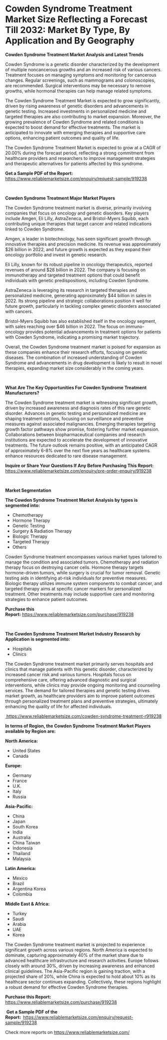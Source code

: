 <p><h1>Cowden Syndrome Treatment Market Size Reflecting a Forecast Till 2032: Market By Type, By Application and By Geography</h1></p><p><strong>Cowden Syndrome Treatment Market Analysis and Latest Trends</strong></p>
<p><p>Cowden Syndrome is a genetic disorder characterized by the development of multiple noncancerous growths and an increased risk of various cancers. Treatment focuses on managing symptoms and monitoring for cancerous changes. Regular screenings, such as mammograms and colonoscopies, are recommended. Surgical interventions may be necessary to remove growths, while hormonal therapies can help manage related symptoms.</p><p>The Cowden Syndrome Treatment Market is expected to grow significantly, driven by rising awareness of genetic disorders and advancements in genetic testing. Increased investments in personalized medicine and targeted therapies are also contributing to market expansion. Moreover, the growing prevalence of Cowden Syndrome and related conditions is expected to boost demand for effective treatments. The market is anticipated to innovate with emerging therapies and supportive care options, enhancing patient outcomes and quality of life.</p><p>The Cowden Syndrome Treatment Market is expected to grow at a CAGR of 20.00% during the forecast period, reflecting a strong commitment from healthcare providers and researchers to improve management strategies and therapeutic alternatives for patients affected by this syndrome.</p></p>
<p><strong>Get a Sample PDF of the Report:&nbsp;</strong> <a href="https://www.reliablemarketsize.com/enquiry/request-sample/919238?utm_campaign=1836&utm_medium=2&utm_source=Github&utm_content=ia&utm_term=03032025&utm_id=cowden-syndrome-treatment">https://www.reliablemarketsize.com/enquiry/request-sample/919238</a></p>
<p>&nbsp;</p>
<p><strong>Cowden Syndrome Treatment Major Market Players</strong></p>
<p><p>The Cowden Syndrome treatment market is diverse, primarily involving companies that focus on oncology and genetic disorders. Key players include Amgen, Eli Lilly, AstraZeneca, and Bristol-Myers Squibb, each contributing unique therapies that target cancer and related indications linked to Cowden Syndrome.</p><p>Amgen, a leader in biotechnology, has seen significant growth through innovative therapies and precision medicine. Its revenue was approximately $26 billion in 2022, and future growth is expected as they expand their oncology portfolio and invest in genetic research.</p><p>Eli Lilly, known for its robust pipeline in oncology therapeutics, reported revenues of around $28 billion in 2022. The company is focusing on immunotherapy and targeted treatment options that could benefit individuals with genetic predispositions, including Cowden Syndrome.</p><p>AstraZeneca is leveraging its research in targeted therapies and personalized medicine, generating approximately $44 billion in sales in 2022. Its strong pipeline and strategic collaborations position it well for future growth, particularly in tackling complex genetic disorders associated with cancers.</p><p>Bristol-Myers Squibb has also established itself in the oncology segment, with sales reaching over $46 billion in 2022. The focus on immuno-oncology provides potential advancements in treatment options for patients with Cowden Syndrome, indicating a promising market trajectory.</p><p>Overall, the Cowden Syndrome treatment market is poised for expansion as these companies enhance their research efforts, focusing on genetic diseases. The combination of increased understanding of Cowden Syndrome and advancements in drug development is likely to result in novel therapies, expanding market size considerably in the coming years.</p></p>
<p>&nbsp;</p>
<p><strong>What Are The Key Opportunities For Cowden Syndrome Treatment Manufacturers?</strong></p>
<p><p>The Cowden Syndrome treatment market is witnessing significant growth, driven by increased awareness and diagnosis rates of this rare genetic disorder. Advances in genetic testing and personalized medicine are shaping treatment options, focusing on surveillance and preventive measures against associated malignancies. Emerging therapies targeting growth factor pathways show promise, fostering further market expansion. Collaborations between biopharmaceutical companies and research institutions are expected to accelerate the development of innovative treatments. The future outlook remains positive, with an anticipated CAGR of approximately 6-8% over the next five years as healthcare systems enhance resources dedicated to rare disease management.</p></p>
<p><strong>Inquire or Share Your Questions If Any Before Purchasing This Report:</strong> <a href="https://www.reliablemarketsize.com/enquiry/pre-order-enquiry/919238?utm_campaign=1836&utm_medium=2&utm_source=Github&utm_content=ia&utm_term=03032025&utm_id=cowden-syndrome-treatment">https://www.reliablemarketsize.com/enquiry/pre-order-enquiry/919238</a></p>
<p>&nbsp;</p>
<p><strong>Market Segmentation</strong></p>
<p><strong>The Cowden Syndrome Treatment Market Analysis by types is segmented into:</strong></p>
<p><ul><li>Chemotherapy</li><li>Hormone Therapy</li><li>Genetic Testing</li><li>Surgery & Radiation Therapy</li><li>Biologic Therapy</li><li>Targeted Therapy</li><li>Others</li></ul></p>
<p><p>Cowden Syndrome treatment encompasses various market types tailored to manage the condition and associated tumors. Chemotherapy and radiation therapy focus on destroying cancer cells. Hormone therapy targets hormone-driven tumors, while surgery is crucial for tumor removal. Genetic testing aids in identifying at-risk individuals for preventive measures. Biologic therapy utilizes immune system components to combat cancer, and targeted therapy aims at specific cancer markers for personalized treatment. Other treatments may include supportive care and monitoring strategies to enhance patient outcomes.</p></p>
<p><strong>Purchase this Report:&nbsp;</strong><a href="https://www.reliablemarketsize.com/purchase/919238?utm_campaign=1836&utm_medium=2&utm_source=Github&utm_content=ia&utm_term=03032025&utm_id=cowden-syndrome-treatment">https://www.reliablemarketsize.com/purchase/919238</a></p>
<p>&nbsp;</p>
<p><strong>The Cowden Syndrome Treatment Market Industry Research by Application is segmented into:</strong></p>
<p><ul><li>Hospitals</li><li>Clinics</li></ul></p>
<p><p>The Cowden Syndrome treatment market primarily serves hospitals and clinics that manage patients with this genetic disorder, characterized by increased cancer risk and various tumors. Hospitals focus on comprehensive care, offering advanced diagnostic and surgical interventions, while clinics may provide ongoing monitoring and counseling services. The demand for tailored therapies and genetic testing drives market growth, as healthcare providers aim to improve patient outcomes through personalized treatment plans and preventive strategies, ultimately enhancing the quality of life for affected individuals.</p></p>
<p><a href="https://www.reliablemarketsize.com/cowden-syndrome-treatment-r919238?utm_campaign=1836&utm_medium=2&utm_source=Github&utm_content=ia&utm_term=03032025&utm_id=cowden-syndrome-treatment">&nbsp;https://www.reliablemarketsize.com/cowden-syndrome-treatment-r919238</a></p>
<p><strong>In terms of Region, the Cowden Syndrome Treatment Market Players available by Region are:</strong></p>
<p>
    <p> <strong> North America: </strong>
        <ul>
            <li>United States</li>
            <li>Canada</li>
        </ul>
        </p> 
    <p> <strong> Europe: </strong>
        <ul>
            <li>Germany</li>
            <li>France</li>
            <li>U.K.</li>
            <li>Italy</li>
            <li>Russia</li>
        </ul>
        </p> 
    <p> <strong> Asia-Pacific: </strong>
        <ul>
            <li>China</li>
            <li>Japan</li>
            <li>South Korea</li>
            <li>India</li>
            <li>Australia</li>
            <li>China Taiwan</li>
            <li>Indonesia</li>
            <li>Thailand</li>
            <li>Malaysia</li>
        </ul>
        </p> 
    <p> <strong> Latin America: </strong>
        <ul>
            <li>Mexico</li>
            <li>Brazil</li>
            <li>Argentina Korea</li>
            <li>Colombia</li>
        </ul>
        </p> 
    <p> <strong> Middle East & Africa: </strong>
        <ul>
            <li>Turkey</li>
            <li>Saudi</li>
            <li>Arabia</li>
            <li>UAE</li>
            <li>Korea</li>
        </ul>
    </p>
    </p>
<p><p>The Cowden Syndrome treatment market is projected to experience significant growth across various regions. North America is expected to dominate, capturing approximately 40% of the market share due to advanced healthcare infrastructure and research activities. Europe follows closely with around 30%, driven by increasing awareness and enhanced clinical guidelines. The Asia-Pacific region is gaining traction, with a projected share of 20%, while China is expected to hold about 10% as its healthcare sector continues expanding. Collectively, these regions highlight a robust demand for effective Cowden Syndrome therapies.</p></p>
<p><strong>Purchase this Report: </strong><a href="https://www.reliablemarketsize.com/purchase/919238?utm_campaign=1836&utm_medium=2&utm_source=Github&utm_content=ia&utm_term=03032025&utm_id=cowden-syndrome-treatment">https://www.reliablemarketsize.com/purchase/919238</a></p>
<p>&nbsp;<strong>Get a Sample PDF of the Report:&nbsp;&nbsp;</strong><a href="https://www.reliablemarketsize.com/enquiry/request-sample/919238?utm_campaign=1836&utm_medium=2&utm_source=Github&utm_content=ia&utm_term=03032025&utm_id=cowden-syndrome-treatment">https://www.reliablemarketsize.com/enquiry/request-sample/919238</a></p>
<p><strong></strong></p>
<p>Check more reports on <a href="https://www.reliablemarketsize.com/?utm_campaign=1836&utm_medium=2&utm_source=Github&utm_content=ia&utm_term=03032025&utm_id=cowden-syndrome-treatment">https://www.reliablemarketsize.com/</a></p>